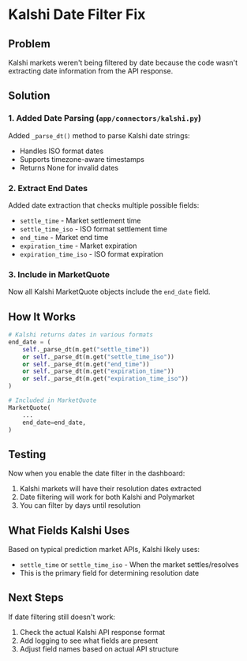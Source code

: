 # Kalshi Date Filter Fix

## Problem
Kalshi markets weren't being filtered by date because the code wasn't extracting date information from the API response.

## Solution

### 1. Added Date Parsing (`app/connectors/kalshi.py`)
Added `_parse_dt()` method to parse Kalshi date strings:
- Handles ISO format dates
- Supports timezone-aware timestamps
- Returns None for invalid dates

### 2. Extract End Dates
Added date extraction that checks multiple possible fields:
- `settle_time` - Market settlement time
- `settle_time_iso` - ISO format settlement time
- `end_time` - Market end time
- `expiration_time` - Market expiration
- `expiration_time_iso` - ISO format expiration

### 3. Include in MarketQuote
Now all Kalshi MarketQuote objects include the `end_date` field.

## How It Works

```python
# Kalshi returns dates in various formats
end_date = (
    self._parse_dt(m.get("settle_time"))
    or self._parse_dt(m.get("settle_time_iso"))
    or self._parse_dt(m.get("end_time"))
    or self._parse_dt(m.get("expiration_time"))
    or self._parse_dt(m.get("expiration_time_iso"))
)

# Included in MarketQuote
MarketQuote(
    ...
    end_date=end_date,
)
```

## Testing

Now when you enable the date filter in the dashboard:
1. Kalshi markets will have their resolution dates extracted
2. Date filtering will work for both Kalshi and Polymarket
3. You can filter by days until resolution

## What Fields Kalshi Uses

Based on typical prediction market APIs, Kalshi likely uses:
- `settle_time` or `settle_time_iso` - When the market settles/resolves
- This is the primary field for determining resolution date

## Next Steps

If date filtering still doesn't work:
1. Check the actual Kalshi API response format
2. Add logging to see what fields are present
3. Adjust field names based on actual API structure

